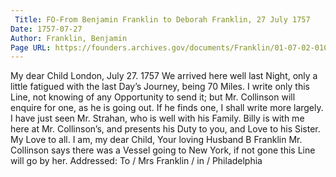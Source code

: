 ```yaml
---
 Title: FO-From Benjamin Franklin to Deborah Franklin, 27 July 1757
Date: 1757-07-27
Author: Franklin, Benjamin
Page URL: https://founders.archives.gov/documents/Franklin/01-07-02-0108
---
```


My dear Child
London, July 27. 1757
We arrived here well last Night, only a little fatigued with the last Day’s Journey, being 70 Miles. I write only this Line, not knowing of any Opportunity to send it; but Mr. Collinson will enquire for one, as he is going out. If he finds one, I shall write more largely. I have just seen Mr. Strahan, who is well with his Family. Billy is with me here at Mr. Collinson’s, and presents his Duty to you, and Love to his Sister. My Love to all. I am, my dear Child, Your loving Husband
B Franklin
Mr. Collinson says there was a Vessel going to New York, if not gone this Line will go by her.
 Addressed: To / Mrs Franklin / in / Philadelphia

